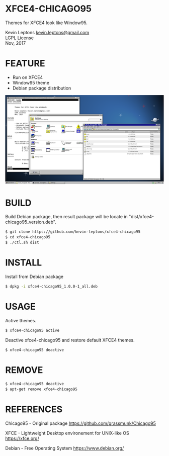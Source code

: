 XFCE4-CHICAGO95
===============

Themes for XFCE4 look like Window95.

Kevin Leptons <kevin.leptons@gmail.com> <br>
LGPL License <br>
Nov, 2017

FEATURE
=======

- Run on XFCE4
- Window95 theme
- Debian package distribution

![screenshot](asset/screenshot.png)

BUILD
=====

Build Debian package, then result package will be locate in
"dist/xfce4-chicago95_version.deb".

```bash
$ git clone https://github.com/kevin-leptons/xfce4-chicago95
$ cd xfce4-chicago95
$ ./ctl.sh dist
```

INSTALL
=======

Install from Debian package

```bash
$ dpkg -i xfce4-chicago95_1.0.0-1_all.deb
```

USAGE
=====

Active themes.

```bash
$ xfce4-chicago95 active
```
Deactive xfce4-chicago95 and restore default XFCE4 themes.

```bash
$ xfce4-chicago95 deactive
```

REMOVE
======

```bash
$ xfce4-chicago95 deactive
$ apt-get remove xfce4-chicago95
```

REFERENCES
==========

Chicago95 - Original package
https://github.com/grassmunk/Chicago95

XFCE - Lightweight Desktop environement for UNIX-like OS
https://xfce.org/

Debian - Free Operating System
https://www.debian.org/
